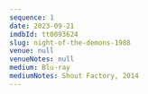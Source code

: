 ```yaml
---
sequence: 1
date: 2023-09-21
imdbId: tt0093624
slug: night-of-the-demons-1988
venue: null
venueNotes: null
medium: Blu-ray
mediumNotes: Shout Factory, 2014
---
```


